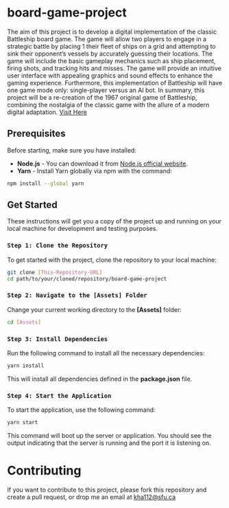 # board-game-project
The aim of this project is to develop a digital implementation of the classic Battleship board game. The game will allow two players to engage in a strategic battle by placing 1 their fleet of ships on a grid and attempting to sink their opponent’s vessels by accurately guessing their locations. The game will include the basic gameplay mechanics such as ship placement, firing shots, and tracking hits and misses. The game will provide an intuitive user interface with appealing graphics and sound effects to enhance the gaming experience. Furthermore, this implementation of Battleship will have one game mode only: single-player versus an AI bot. In summary, this project will be a re-creation of the 1967 original game of Battleship, combining the nostalgia of the classic game with the allure of a modern digital adaptation. [Visit Here](https://board-game-project-snowy.vercel.app/)

## Prerequisites
Before starting, make sure you have installed:
- **Node.js** - You can download it from [Node.js official website](https://nodejs.org/).
- **Yarn** - Install Yarn globally via npm with the command:
```bash
npm install --global yarn
```

## Get Started
These instructions will get you a copy of the project up and running on your local machine for development and testing purposes.

### `Step 1: Clone the Repository`
To get started with the project, clone the repository to your local machine:
```bash
git clone [This-Repository-URL]
cd path/to/your/cloned/repository/board-game-project
```

### `Step 2: Navigate to the [Assets] Folder`
Change your current working directory to the **[Assets]** folder:
```bash
cd [Assets]
```

### `Step 3: Install Dependencies`
Run the following command to install all the necessary dependencies:
```bash
yarn install
```
This will install all dependencies defined in the **package.json** file.

### `Step 4: Start the Application`
To start the application, use the following command:
```bash
yarn start
```
This command will boot up the server or application. You should see the output indicating that the server is running and the port it is listening on.

# Contributing
If you want to contribute to this project, please fork this repository and create a pull request, or drop me an email at kha112@sfu.ca